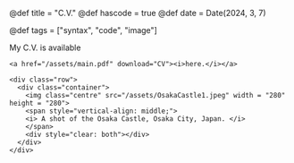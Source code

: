 @def title = "C.V."
@def hascode = true
@def date = Date(2024, 3, 7)

@def tags = ["syntax", "code", "image"]


My C.V. is available 
~~~
<a href="/assets/main.pdf" download="CV"><i>here.</i></a>
~~~
~~~
<div class="row">
  <div class="container">
    <img class="centre" src="/assets/OsakaCastle1.jpeg" width = "280" height = "280">
    <span style="vertical-align: middle;">
    <i> A shot of the Osaka Castle, Osaka City, Japan. </i>
    </span>     
    <div style="clear: both"></div> 
  </div>
</div>
~~~
